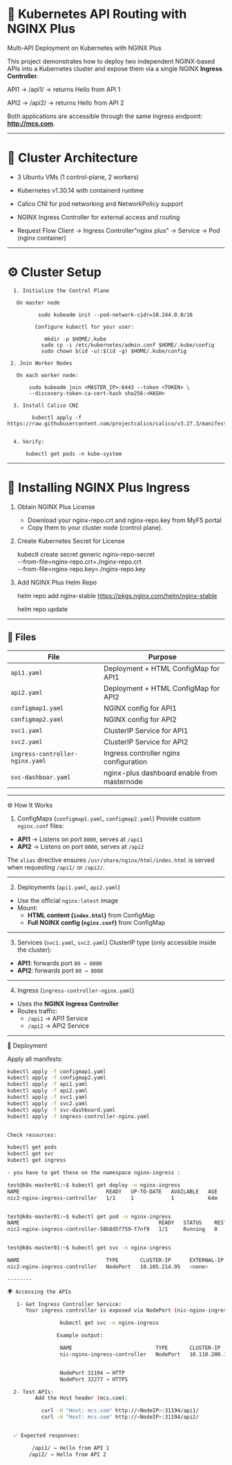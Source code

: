 # 🚀 Kubernetes API Routing with NGINX Plus 
Multi-API Deployment on Kubernetes with NGINX Plus

This project demonstrates how to deploy two independent NGINX-based APIs into a Kubernetes cluster and expose them via a single NGINX **Ingress Controller**.

API1 → /api1/ → returns Hello from API 1

API2 → /api2/ → returns Hello from API 2

Both applications are accessible through the same Ingress endpoint: **http://mcs.com**.



----------------------


# 📡 Cluster Architecture

   - 3 Ubuntu VMs (1 control-plane, 2 workers)

   - Kubernetes v1.30.14 with containerd runtime

   - Calico CNI for pod networking and NetworkPolicy support

   - NGINX Ingress Controller for external access and routing


* Request Flow
       Client → Ingress Controller"nginx plus" → Service → Pod (nginx container)


----------------

# ⚙️ Cluster Setup

      1. Initialize the Control Plane

       On master node
              
              sudo kubeadm init --pod-network-cidr=10.244.0.0/16

             Configure kubectl for your user:

                mkdir -p $HOME/.kube
               sudo cp -i /etc/kubernetes/admin.conf $HOME/.kube/config
               sudo chown $(id -u):$(id -g) $HOME/.kube/config

     2. Join Worker Nodes

       On each worker node:

           sudo kubeadm join <MASTER_IP>:6443 --token <TOKEN> \
           --discovery-token-ca-cert-hash sha256:<HASH>

      3. Install Calico CNI
   
            kubectl apply -f https://raw.githubusercontent.com/projectcalico/calico/v3.27.3/manifests/calico  


      4. Verify:

          kubectl get pods -n kube-system

-------------------------------

# 🔑 Installing NGINX Plus Ingress

1. Obtain NGINX Plus License

   - Download your nginx-repo.crt and nginx-repo.key from MyF5 portal
   - Copy them to your cluster node (control plane).

2. Create Kubernetes Secret for License

     kubectl create secret generic nginx-repo-secret \
     --from-file=nginx-repo.crt=./nginx-repo.crt \
     --from-file=nginx-repo.key=./nginx-repo.key

3. Add NGINX Plus Helm Repo

     helm repo add nginx-stable https://pkgs.nginx.com/helm/nginx-stable

     helm repo update

-------------------------------

## 📂 Files

| File                            | Purpose                                     |
|---------------------------      |-------------------------------------------- |
| `api1.yaml`                     | Deployment + HTML ConfigMap for API1        |
| `api2.yaml`                     | Deployment + HTML ConfigMap for API2        |
| `configmap1.yaml`               | NGINX config for API1                       |
| `configmap2.yaml`               | NGINX config for API2                       |
| `svc1.yaml`                     | ClusterIP Service for API1                  |
| `svc2.yaml`                     | ClusterIP Service for API2                  |
| `ingress-controller-nginx.yaml` | Ingress controller nginx configuration      |
| `svc-dashboar.yaml`             | nginx-plus dashboard enable from masternode |

------------------------------


⚙️ How It Works

 1. ConfigMaps (`configmap1.yaml`, `configmap2.yaml`)
Provide custom `nginx.conf` files:

- **API1** → Listens on port `8000`, serves at `/api1`
- **API2** → Listens on port `8080`, serves at `/api2`

The `alias` directive ensures `/usr/share/nginx/html/index.html` is served when requesting `/api1/` or `/api2/`.

---

 2. Deployments (`api1.yaml`, `api2.yaml`)
- Use the official `nginx:latest` image
- Mount:
  - **HTML content (`index.html`)** from ConfigMap
  - **Full NGINX config (`nginx.conf`)** from ConfigMap

---

 3. Services (`svc1.yaml`, `svc2.yaml`)
ClusterIP type (only accessible inside the cluster):

- **API1**: forwards port `80 → 8000`
- **API2**: forwards port `80 → 8080`

---

 4. Ingress  (`ingress-controller-nginx.yaml`)
- Uses the **NGINX Ingress Controller**
- Routes traffic:
  - `/api1` → API1 Service
  - `/api2` → API2 Service

--------------

🚀 Deployment

Apply all manifests:

```bash
kubectl apply -f configmap1.yaml
kubectl apply -f configmap2.yaml
kubectl apply -f api1.yaml
kubectl apply -f api2.yaml
kubectl apply -f svc1.yaml
kubectl apply -f svc2.yaml
kubectl apply -f svc-dashboard.yaml
kubectl apply -f ingress-controller-nginx.yaml


Check resources:

kubectl get pods
kubectl get svc
kubectl get ingress

- you have to get these on the namespace nginx-ingress :

test@k8s-master01:~$ kubectl get deploy -n nginx-ingress
NAME                            READY   UP-TO-DATE   AVAILABLE   AGE
nic2-nginx-ingress-controller   1/1     1            1           64m


test@k8s-master01:~$ kubectl get pod -n nginx-ingress
NAME                                             READY   STATUS    RESTARTS   AGE
nic2-nginx-ingress-controller-58b8d5f759-f7nf9   1/1     Running   0          53m


test@k8s-master01:~$ kubectl get svc -n nginx-ingress

NAME                            TYPE       CLUSTER-IP      EXTERNAL-IP   PORT(S)                      AGE
nic2-nginx-ingress-controller   NodePort   10.105.214.95   <none>        80:31409/TCP,443:32061/TCP   66m

--------

🌍 Accessing the APIs

   1- Get Ingress Controller Service:
      Your ingress controller is exposed via NodePort (nic-nginx-ingress-controller):

                 kubectl get svc -n nginx-ingress

                Example output:

                 NAME                           TYPE       CLUSTER-IP       EXTERNAL-IP   PORT(S)                      AGE
                 nic-nginx-ingress-controller   NodePort   10.110.200.140   <none>        80:31194/TCP,443:32277/TCP   5d


                 NodePort 31194 → HTTP
                 NodePort 32277 → HTTPS

  2- Test APIs:
         Add the Host header (mcs.com):

           curl -H "Host: mcs.com" http://<NodeIP>:31194/api1/
           curl -H "Host: mcs.com" http://<NodeIP>:31194/api2/


  ✅ Expected responses:

        /api1/ → Hello from API 1
       /api2/ → Hello from API 2

